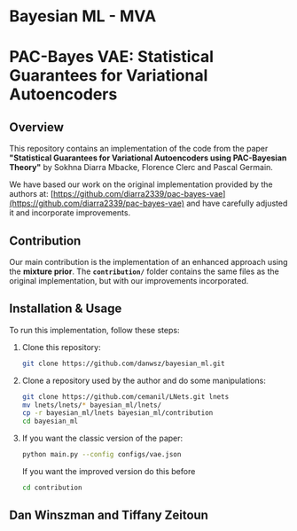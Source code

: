 # Bayesian ML - MVA

# PAC-Bayes VAE: Statistical Guarantees for Variational Autoencoders

## Overview
This repository contains an implementation of the code from the paper **"Statistical Guarantees for Variational Autoencoders using PAC-Bayesian Theory"** by Sokhna Diarra Mbacke, Florence Clerc and Pascal Germain.

We have based our work on the original implementation provided by the authors at: [https://github.com/diarra2339/pac-bayes-vae](https://github.com/diarra2339/pac-bayes-vae) and have carefully adjusted it and incorporate improvements.

## Contribution
Our main contribution is the implementation of an enhanced approach using the **mixture prior**.
The **`contribution/`** folder contains the same files as the original implementation, but with our improvements incorporated.

## Installation & Usage
To run this implementation, follow these steps:

1. Clone this repository:
   ```bash
   git clone https://github.com/danwsz/bayesian_ml.git
   ```
2. Clone a repository used by the author and do some manipulations:
   ```bash
   git clone https://github.com/cemanil/LNets.git lnets
   mv lnets/lnets/* bayesian_ml/lnets/
   cp -r bayesian_ml/lnets bayesian_ml/contribution
   cd bayesian_ml
   ```
3. If you want the classic version of the paper: 
   ```bash
   python main.py --config configs/vae.json
   ```
   If you want the improved version do this before
   ```bash
   cd contribution
   ``` 

## Dan Winszman and Tiffany Zeitoun
